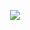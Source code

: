 <p align="center">
  <a href="https://skillicons.dev">
    <img src="https://skillicons.dev/icons?i=react,nodejs,js" />
  </a>
</p>

